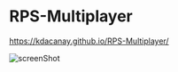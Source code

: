 # RPS-Multiplayer

https://kdacanay.github.io/RPS-Multiplayer/

![screenShot]("../images/captureportfolioRPS.png)
